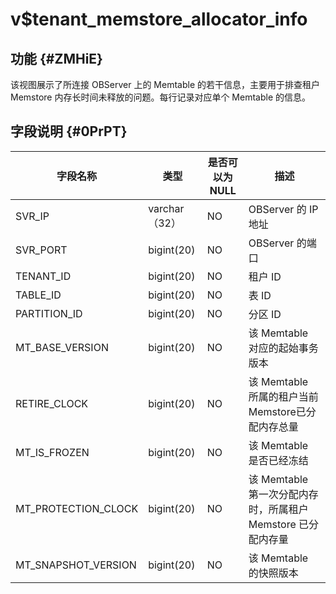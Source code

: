 v$tenant_memstore_allocator_info 
=====================================================



功能 {#ZMHiE}
-----------

该视图展示了所连接 OBServer 上的 Memtable 的若干信息，主要用于排查租户 Memstore 内存长时间未释放的问题。每行记录对应单个 Memtable 的信息。

字段说明 {#0PrPT}
-------------



|      **字段名称**       |   **类型**    | **是否可以为 NULL** |                  **描述**                  |
|---------------------|-------------|----------------|------------------------------------------|
| SVR_IP              | varchar（32） | NO             | OBServer 的 IP 地址                         |
| SVR_PORT            | bigint(20)  | NO             | OBServer 的端口                             |
| TENANT_ID           | bigint(20)  | NO             | 租户 ID                                    |
| TABLE_ID            | bigint(20)  | NO             | 表 ID                                     |
| PARTITION_ID        | bigint(20)  | NO             | 分区 ID                                    |
| MT_BASE_VERSION     | bigint(20)  | NO             | 该 Memtable 对应的起始事务版本                     |
| RETIRE_CLOCK        | bigint(20)  | NO             | 该 Memtable 所属的租户当前 Memstore已分配内存总量       |
| MT_IS_FROZEN        | bigint(20)  | NO             | 该 Memtable 是否已经冻结                        |
| MT_PROTECTION_CLOCK | bigint(20)  | NO             | 该 Memtable 第一次分配内存时，所属租户 Memstore 已分配内存量 |
| MT_SNAPSHOT_VERSION | bigint(20)  | NO             | 该 Memtable 的快照版本                         |



